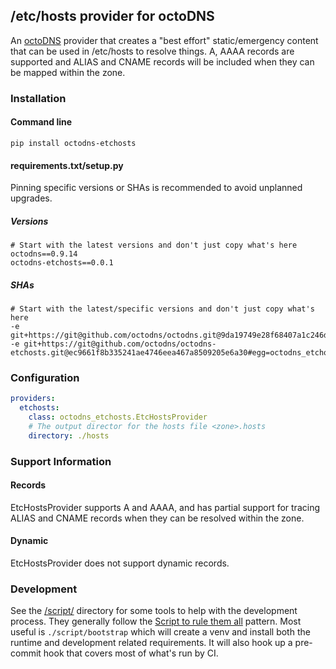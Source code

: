 ## /etc/hosts provider for octoDNS

An [octoDNS](https://github.com/octodns/octodns/) provider that creates a "best effort" static/emergency content that can be used in /etc/hosts to resolve things. A, AAAA records are supported and ALIAS and CNAME records will be included when they can be mapped within the zone.

### Installation

#### Command line

```
pip install octodns-etchosts
```

#### requirements.txt/setup.py

Pinning specific versions or SHAs is recommended to avoid unplanned upgrades.

##### Versions

```
# Start with the latest versions and don't just copy what's here
octodns==0.9.14
octodns-etchosts==0.0.1
```

##### SHAs

```
# Start with the latest/specific versions and don't just copy what's here
-e git+https://git@github.com/octodns/octodns.git@9da19749e28f68407a1c246dfdf65663cdc1c422#egg=octodns
-e git+https://git@github.com/octodns/octodns-etchosts.git@ec9661f8b335241ae4746eea467a8509205e6a30#egg=octodns_etchosts
```

### Configuration

```yaml
providers:
  etchosts:
    class: octodns_etchosts.EtcHostsProvider
    # The output director for the hosts file <zone>.hosts
    directory: ./hosts
```

### Support Information

#### Records

EtcHostsProvider supports A and AAAA, and has partial support for tracing ALIAS and CNAME records when they can be resolved within the zone.

#### Dynamic

EtcHostsProvider does not support dynamic records.

### Development

See the [/script/](/script/) directory for some tools to help with the development process. They generally follow the [Script to rule them all](https://github.com/github/scripts-to-rule-them-all) pattern. Most useful is `./script/bootstrap` which will create a venv and install both the runtime and development related requirements. It will also hook up a pre-commit hook that covers most of what's run by CI.
